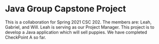 # Java Group Capstone Project
This is a collaboration for Spring 2021 CSC 202. The members are: Leah, Gabriel, and Will. Leah is serving as our Project Manager. This project is to develop a Java application
which will sell puppies. We have completed CheckPoint A so far.
